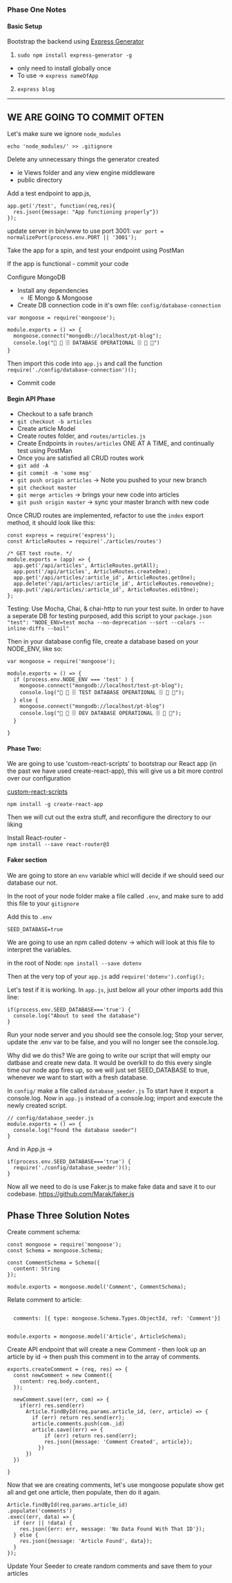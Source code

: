 ### Phase One Notes

#### Basic Setup

Bootstrap the backend using [Express Generator](https://expressjs.com/en/starter/generator.html)

1) `sudo npm install express-generator -g`
  - only need to install globally once
  - To use -> `express nameOfApp`
2) `express blog`

----
WE ARE GOING TO COMMIT OFTEN
----
Let's make sure we ignore `node_modules`

`echo 'node_modules/' >> .gitignore`

Delete any unnecessary things the generator created
  - ie Views folder and any view engine middleware
  - public directory

Add a test endpoint to app.js,
```
app.get('/test', function(req,res){
  res.json({message: "App functioning properly"})
});
```

update server in bin/www to use port 3001:
`var port = normalizePort(process.env.PORT || '3001');`

Take the app for a spin, and test your endpoint using PostMan

If the app is functional - commit your code

Configure MongoDB
  - Install any dependencies
    - IE Mongo & Mongoose
  - Create DB connection code in it's own file: `config/database-connection`
  ```
  var mongoose = require('mongoose');

  module.exports = () => {
    mongoose.connect("mongodb://localhost/pt-blog");
    console.log("📁 📂 🗄 DATABASE OPERATIONAL 🗄 📂 📁")
  }

```
Then import this code into `app.js` and call the function
`require('./config/database-connection')();`
  - Commit code

#### Begin API Phase

  - Checkout to a safe branch
  - `git checkout -b articles`
  - Create article Model
  - Create routes folder, and `routes/articles.js`
  - Create Endpoints in `routes/articles` ONE AT A TIME, and continually test using PostMan
  - Once you are satisfied all CRUD routes work
  - `git add -A`
  - `git commit -m 'some msg'`
  - `git push origin articles` -> Note you pushed to your new branch
  - `git checkout master`
  - `git merge articles` -> brings your new code into articles
  - `git push origin master` -> sync your master branch with new code


  Once CRUD routes are implemented, refactor to use the `index` export method,
  it should look like this:
  ```
  const express = require('express');
  const ArticleRoutes = require('./articles/routes')

  /* GET test route. */
  module.exports = (app) => {
    app.get('/api/articles', ArticleRoutes.getAll);
    app.post('/api/articles', ArticleRoutes.createOne);
    app.get('/api/articles/:article_id', ArticleRoutes.getOne);
    app.delete('/api/articles/:article_id', ArticleRoutes.removeOne);
    app.put('/api/articles/:article_id', ArticleRoutes.editOne);
  };
```

Testing:
Use Mocha, Chai, & chai-http to run your test suite. In order to have a seperate DB for testing purposed, add this script to your `package.json`
`    "test": "NODE_ENV=test mocha --no-deprecation --sort --colors --inline-diffs --bail"
`

Then in your database config file, create a database based on your NODE_ENV, like so:

```
var mongoose = require('mongoose');

module.exports = () => {
  if (process.env.NODE_ENV === 'test' ) {
    mongoose.connect("mongodb://localhost/test-pt-blog");
    console.log("📁 📂 🗄 TEST DATABASE OPERATIONAL 🗄 📂 📁");
  } else {
    mongoose.connect("mongodb://localhost/pt-blog")
    console.log("📁 📂 🗄 DEV DATABASE OPERATIONAL 🗄 📂 📁");
  }

}
```

#### Phase Two:

We are going to use 'custom-react-scripts' to bootstrap our React app (in the past we have used create-react-app), this will give us a bit more control over our configuration

[custom-react-scripts](https://www.npmjs.com/package/react-scripts-custom)

`npm install -g create-react-app`

Then we will cut out the extra stuff, and reconfigure the directory to our liking


Install React-router -  
`npm install --save react-router@3`



#### Faker section
We are going to store an `env` variable whicl will decide if we should seed our
database our not.

In the root of your node folder make a file called `.env`, and make sure to add this file to your `gitignore`

Add this to `.env`

`SEED_DATABASE=true`

We are going to use an npm called dotenv -> which will look at this file to interpret the variables.

in the root of Node:
`npm install --save dotenv`

Then at the very top of your `app.js` add `require('dotenv').config();`

Let's test if it is working. In `app.js`, just below all your other imports add this line:

```
if(process.env.SEED_DATABASE==='true') {
  console.log("About to seed the database")
}
```

Run your node server and you should see the console.log; Stop your server, update the .env var to be false, and you will no longer see the console.log.

Why did we do this? We are going to write our script that will empty our datbase and create new data. It would be overkill to do this every single time our node app fires up, so we will just set SEED_DATABASE to true, whenever we want to start with a fresh database.

In `config/` make a file called `database_seeder.js` To start have it export a console.log. Now in `app.js` instead of a console.log; import and execute the newly created script.

```
// config/database_seeder.js
module.exports = () => {
  console.log("found the database seeder")
}
```

And in App.js ->
```
if(process.env.SEED_DATABASE==='true') {
  require('./config/database_seeder')();
}
```

Now all we need to do is use Faker.js to make fake data and save it to our codebase.
https://github.com/Marak/faker.js


## Phase Three Solution Notes
Create comment schema:
```
const mongoose = require('mongoose');
const Schema = mongoose.Schema;

const CommentSchema = Schema({
  content: String
});

module.exports = mongoose.model('Comment', CommentSchema);

```

Relate comment to article:
```

  comments: [{ type: mongoose.Schema.Types.ObjectId, ref: 'Comment'}]


module.exports = mongoose.model('Article', ArticleSchema);

```

Create API endpoint that will create a new Comment - then look up an article by id -> then push
this comment in to the array of comments.
```
exports.createComment = (req, res) => {
  const newComment = new Comment({
    content: req.body.content,
  });

  newComment.save((err, com) => {
    if(err) res.send(err)
      Article.findById(req.params.article_id, (err, article) => {
        if (err) return res.send(err);
        article.comments.push(com._id)
        article.save((err) => {
            if (err) return res.send(err);
            res.json({message: 'Comment Created', article});
          })
      })
  })

}

```

Now that we are creating comments, let's use mongoose populate
show get all and get one article, then populate, then do it again.
```
Article.findById(req.params.article_id)
.populate('comments')
.exec((err, data) => {
  if (err || !data) {
    res.json({err: err, message: 'No Data Found With That ID'});
  } else {
    res.json({message: 'Article Found', data});
  }
});
```

Update Your Seeder to create random comments and save them to your articles
